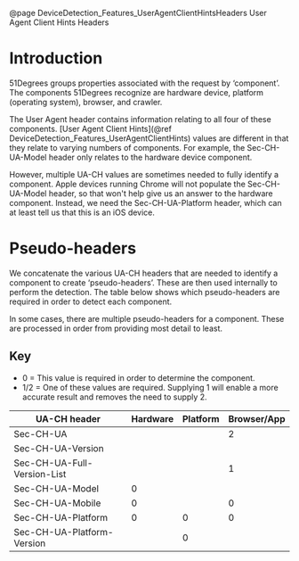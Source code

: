 @page DeviceDetection_Features_UserAgentClientHintsHeaders User Agent Client Hints Headers

# Introduction

51Degrees groups properties associated with the request by ‘component’. The components 51Degrees recognize are hardware device, platform (operating system), browser, and crawler.

The User Agent header contains information relating to all four of these components. [User Agent Client Hints](@ref DeviceDetection_Features_UserAgentClientHints) values are different in that they relate to varying numbers of components. For example, the Sec-CH-UA-Model header only relates to the hardware device component.

However, multiple UA-CH values are sometimes needed to fully identify a component. Apple devices running Chrome will not populate the Sec-CH-UA-Model header, so that won't help give us an answer to the hardware component. Instead, we need the Sec-CH-UA-Platform header, which can at least tell us that this is an iOS device.

# Pseudo-headers

We concatenate the various UA-CH headers that are needed to identify a component to create ‘pseudo-headers’. These are then used internally to perform the detection. The table below shows which pseudo-headers are required in order to detect each component.

In some cases, there are multiple pseudo-headers for a component. These are processed in order from providing most detail to least. 

## Key
- 0 = This value is required in order to determine the component.
- 1/2 = One of these values are required. Supplying 1 will enable a more accurate result and removes the need to supply 2.

|UA-CH header|Hardware|Platform|Browser/App|
|---|---|---|---|
|Sec-CH-UA|||2|
|Sec-CH-UA-Version|||| 
|Sec-CH-UA-Full-Version-List|||1|
|Sec-CH-UA-Model|0|||
|Sec-CH-UA-Mobile|0||0|
|Sec-CH-UA-Platform|0|0|0|
|Sec-CH-UA-Platform-Version||0||
